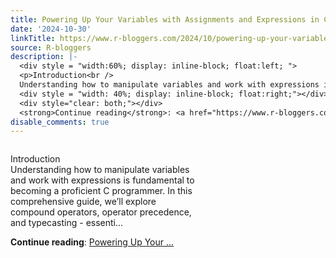 ```yaml
---
title: Powering Up Your Variables with Assignments and Expressions in C
date: '2024-10-30'
linkTitle: https://www.r-bloggers.com/2024/10/powering-up-your-variables-with-assignments-and-expressions-in-c/
source: R-bloggers
description: |-
  <div style = "width:60%; display: inline-block; float:left; ">
  <p>Introduction<br />
  Understanding how to manipulate variables and work with expressions is fundamental to becoming a proficient C programmer. In this comprehensive guide, we’ll explore compound operators, operator precedence, and typecasting - essenti...</p></div>
  <div style = "width: 40%; display: inline-block; float:right;"></div>
  <div style="clear: both;"></div>
  <strong>Continue reading</strong>: <a href="https://www.r-bloggers.com/2024/10/powering-up-your-variables-with-assignments-and-expressions-in-c/">Powering Up Your ...
disable_comments: true
---
```

<div style = "width:60%; display: inline-block; float:left; ">
<p>Introduction<br />
Understanding how to manipulate variables and work with expressions is fundamental to becoming a proficient C programmer. In this comprehensive guide, we’ll explore compound operators, operator precedence, and typecasting - essenti...</p></div>
<div style = "width: 40%; display: inline-block; float:right;"></div>
<div style="clear: both;"></div>
<strong>Continue reading</strong>: <a href="https://www.r-bloggers.com/2024/10/powering-up-your-variables-with-assignments-and-expressions-in-c/">Powering Up Your ...